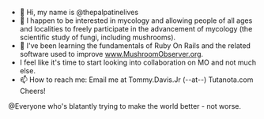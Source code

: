 - 👋 Hi, my name is @thepalpatinelives
- 👀 I happen to be interested in mycology and allowing people of all ages and localities to freely participate in the advancement of mycology (the scientific study of fungi, including mushrooms).
- 🌱 I've been learning the fundamentals of Ruby On Rails and the related software used to improve www.MushroomObserver.org.
-  I feel like it's time to start looking into collaboration on MO and not much else. 
- 📫 How to reach me: Email me at Tommy.Davis.Jr (--at--) Tutanota.com
Cheers!
<!---
thepalpatinelives/thepalpatinelives is a ✨ special ✨ repository because its `README.md` (this file) appears on your GitHub profile.
You can click the Preview link to take a look at your changes.
--->
@Everyone who's blatantly trying to make the world better - not worse.
